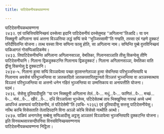 ```yaml
---
title: पाटिदेसनीयकथावण्णना

---
```

पाटिदेसनीयकथावण्णना  
२४३२. एवं पाचित्तियविनिच्छयं दस्सेत्वा इदानि पाटिदेसनीयं दस्सेतुमाह ‘‘अगिलाना’’तिआदि। या पन भिक्खुनी अगिलाना सयं अत्तना विञ्‍ञत्तिया लद्धं सप्पिं सचे ‘‘भुञ्‍जिस्सामी’’ति गण्हति, तस्सा एवं गहणे दुक्‍कटं परिदीपितन्ति योजना। तत्थ यस्सा विना सप्पिना फासु होति, सा अगिलाना नाम। सप्पिन्ति पुब्बे वुत्तविनिच्छयं पाळिआगतं गोसप्पिआदिकमेव।  
२४३३. तिपाटिदेसनीयन्ति अगिलाना अगिलानसञ्‍ञा, वेमतिका, गिलानसञ्‍ञाति तीसु विकप्पेसु तीणि पाटिदेसनीयानि। गिलाना द्विकदुक्‍कटन्ति गिलानाय द्विकदुक्‍कटं। गिलाना अगिलानसञ्‍ञा, वेमतिका वाति द्वीसु विकप्पेसु द्वे दुक्‍कटानि।  
२४३४-५. गिलाना हुत्वा सप्पिं विञ्‍ञापेत्वा पच्छा वूपसन्तगेलञ्‍ञा हुत्वा सेवन्तिया परिभुञ्‍जन्तियापि च गिलानाय अवसेसं परिभुञ्‍जन्तिया वा ञातकादितो ञातकपवारितट्ठानतो विञ्‍ञत्तं भुञ्‍जन्तिया वा अञ्‍ञस्सत्थाय विञ्‍ञत्तं परिभुञ्‍जन्तिया वा अत्तनो धनेन गहितं भुञ्‍जन्तिया वा उम्मत्तिकाय वा अनापत्तीति योजना।  
पठमं।  
२४३६. सेसेसु दुतियादीसूति ‘‘या पन भिक्खुनी अगिलाना तेलं…पे॰… मधुं…पे॰… फाणितं…पे॰… मच्छं…पे॰… मंसं…पे॰… खीरं…पे॰… दधिं विञ्‍ञापेत्वा भुञ्‍जेय्य, पटिदेसेतब्बं ताय भिक्खुनिया गारय्हं अय्ये धम्मं आपज्‍जिं असप्पायं पाटिदेसनीयं, तं पटिदेसेमी’’ति (पाचि॰ १२३६) एवं दुतियादीसु सत्तसु पाटिदेसनीयेसु। नत्थि काचि विसेसताति तेलादिपदानि विना अञ्‍ञो कोचि विसेसो नत्थीति अत्थो।  
२४३७. पाळियं अनागतेसु सब्बेसु सप्पिआदीसु अट्ठसु अञ्‍ञतरं विञ्‍ञापेत्वा भुञ्‍जन्तियापि दुक्‍कटन्ति योजना।  
इति विनयत्थसारसन्दीपनिया विनयविनिच्छयवण्णनाय  
पाटिदेसनीयकथावण्णना निट्ठिता।  